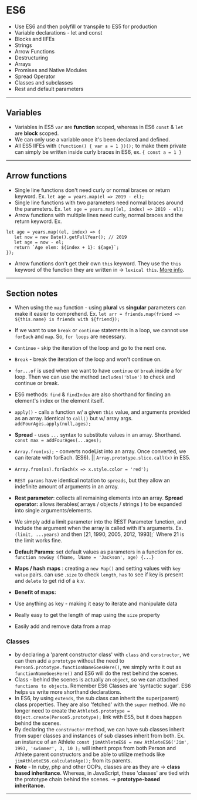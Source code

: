 # ES6

* Use ES6 and then polyfill or transpile to ES5 for production
* Variable declarations - let and const
* Blocks and IIFEs
* Strings
* Arrow Functions
* Destructuring
* Arrays
* Promises and Native Modules
* Spread Operator
* Classes and subclasses
* Rest and default parameters

-----

## Variables

* Variables in ES5 `var` are **function** scoped, whereas in ES6 `const` & `let` are **block** scoped.
* We can only use a variable once it's been declared and defined.
* All ES5 IIFEs with `(function() { var a = 1 })();` to make them private can simply be written inside curly braces in ES6, ex. `{ const a = 1 }`

-----

 ## Arrow functions

 * Single line functions don't need curly or normal braces or return keyword. Ex. `let age = years.map(el => 2019 - el);`
 * Single line functions with two parameters need normal braces around the parameters. Ex. `let age = years.map((el, index) => 2019 - el);`
 * Arrow functions with multiple lines need curly, normal braces and the return keyword. Ex.

 ```
let age = years.map((el, index) => {
    let now = new Date().getFullYear(); // 2019
    let age = now - el;
    return `Age elem: ${index + 1}: ${age}`;
});
 ```
* Arrow functions don't get their own `this` keyword. They use the `this` keyword of the function they are written in &rarr; `lexical this`. [More info](https://hackernoon.com/javascript-es6-arrow-functions-and-lexical-this-f2a3e2a5e8c4).

-----

## Section notes

* When using the `map` function - using **plural** vs **singular** parameters can make it easier to comprehend. Ex. `let arr = friends.map(friend => ${this.name} is friends with ${friend});`

* If we want to use `break` or `continue` statements in a loop, we cannot use `forEach` and `map`. So, `for loops` are necessary.
* `Continue` - skip the iteration of the loop and go to the next one.
* `Break` - break the iteration of the loop and won't continue on.
* `for...of` is used when we want to have `continue` or `break` inside a for loop. Then we can use the method `includes('blue')` to check and continue or break.
* ES6 methods: `find` & `findIndex` are also shorthand for finding an element's index or the element itself.
* `apply()` - calls a function w/ a given `this` value, and arguments provided as an array. Identical to `call()` but w/ array args. `addFourAges.apply(null,ages);`
* **Spread** - uses `...` syntax to substitute values in an array. Shorthand. `const max = addFourAges(...ages);`
* `Array.from(xs);` - converts nodeList into an array. Once converted, we can iterate with forEach. (ES6). || `Array.prototype.slice.call(x)` in ES5.
* `Array.from(xs).forEach(x => x.style.color = 'red');`
* `REST params` have identical notation to `spreads`, but they allow an indefinite amount of arguments in an array.
* **Rest parameter**: collects all remaining elements into an array. **Spread operator:** allows iterables( arrays / objects / strings ) to be expanded into single arguments/elements.
* We simply add a limit parameter into the  REST Parameter function, and include the argument when the array is called with it's arguments. Ex. `(limit, ...years)` and then [21, 1990, 2005, 2012, 1993];` Where 21 is the limit works fine.

* **Default Params**: set default values as parameters in a function for ex. `function newGuy (fName, lName = 'Jackson', age) {...}`

* **Maps / hash maps** : creating a `new Map()` and setting values with `key value` pairs. can use .`size` to check `length`, `has` to see if key is present and `delete` to get rid of a k:v.
* **Benefit of maps:**
* Use anything as key - making it easy to iterate and manipulate data
* Really easy to get the length of map using the `size` property
* Easily add and remove data from a map

### Classes

* by declaring a 'parent constructor class' with `class` and `constructor`, we can then add a `prototype` without the need to `Person5.prototype.functionNameGoesHere()`, we simply write it out as `functionNameGoesHere()` and ES6 will do the rest behind the scenes.
* Class - behind the scenes is actually an `object`, so we can attached `functions to objects`. Remember ES6 Classes are 'syntactic sugar'. ES6 helps us write more shorthand declarations.
* In ES6, by using `extends`, the sub class can inherit the super(parent) class properties. They are also 'fetched' with the `super` method. We no longer need to create the `Athlete5.prototype = Object.create(Person5.prototype);` link with ES5, but it does happen behind the scenes.
* By declaring the `constructor` method, we can have sub classes inherit from super classes and instances of sub classes inherit from both. Ex. an instance of an Athlete `const jimAthleteES6 = new AthleteES6('Jim', 1993, 'swimmer', 3, 10 );` will inherit props from both Person and Athlete parent constructors and be able to utilize methods like `jimAthleteES6.calculateAge();` from its parents.
* **Note** - In ruby, php and other OOPs, classes are as they are &rarr; **class based inheritance**. Whereas, in JavaScript, these 'classes' are tied with the prototype chain behind the scenes. &rarr; **prototype-based inheritance.**
-----

